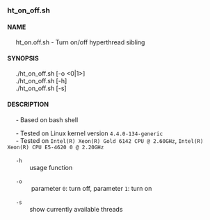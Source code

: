 ### ht_on_off.sh

#### NAME

&nbsp;&nbsp;&nbsp;&nbsp;&nbsp;ht_on.off.sh - Turn on/off hyperthread sibling

#### SYNOPSIS

&nbsp;&nbsp;&nbsp;&nbsp;&nbsp;./ht_on_off.sh [-o <0|1>]<br/>
&nbsp;&nbsp;&nbsp;&nbsp;&nbsp;./ht_on_off.sh [-h]<br/>
&nbsp;&nbsp;&nbsp;&nbsp;&nbsp;./ht_on_off.sh [-s]<br/>

#### DESCRIPTION

&nbsp;&nbsp;&nbsp;&nbsp;&nbsp;- Based on bash shell<br/>

&nbsp;&nbsp;&nbsp;&nbsp;&nbsp;- Tested on Linux kernel version `4.4.0-134-generic` <br/>
&nbsp;&nbsp;&nbsp;&nbsp;&nbsp;- Tested on `Intel(R) Xeon(R) Gold 6142 CPU @ 2.60GHz`, `Intel(R) Xeon(R) CPU E5-4620 0 @ 2.20GHz`<br/>

&nbsp;&nbsp;&nbsp;&nbsp;&nbsp;`-h` <br/>
&nbsp;&nbsp;&nbsp;&nbsp;&nbsp;&nbsp;&nbsp;&nbsp;&nbsp;&nbsp;&nbsp;&nbsp;&nbsp;usage function <br/>

&nbsp;&nbsp;&nbsp;&nbsp;&nbsp;`-o` <br/>
&nbsp;&nbsp;&nbsp;&nbsp;&nbsp;&nbsp;&nbsp;&nbsp;&nbsp;&nbsp;&nbsp;&nbsp;&nbsp; parameter `0`: turn off, parameter `1`: turn on

&nbsp;&nbsp;&nbsp;&nbsp;&nbsp;`-s` <br/>
&nbsp;&nbsp;&nbsp;&nbsp;&nbsp;&nbsp;&nbsp;&nbsp;&nbsp;&nbsp;&nbsp;&nbsp;&nbsp;show currently available threads

